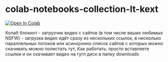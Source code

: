 # colab-notebooks-collection-lt-kext


[![Open In Colab](https://colab.research.google.com/assets/colab-badge.svg)](https://colab.research.google.com/github/operatortob/colab-notebooks-collection-lt-kext/blob/master/Downloader_video.ipynb)

Колаб блокнот - загрузчик видео с сайтов (в том числе ваших любимых NSFW) - загрузка видео идёт сразу из нескольких ссылок, в несколько параллельных потоков или асинхронно
список сайтов с которых можно скачивать можно полистать тут,
Как работать: просто вставляете ссылки и он скачивает видео на гугл диск в папку downloads
